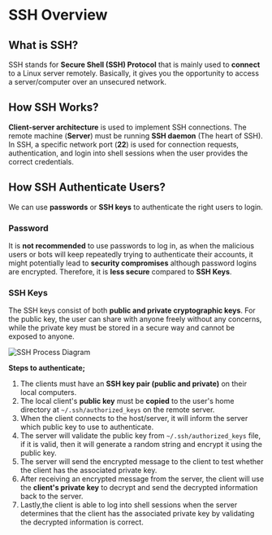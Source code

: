 # SSH Overview

## What is SSH?

SSH stands for **Secure Shell (SSH) Protocol** that is mainly used to **connect** to a Linux server remotely. Basically, it gives you the opportunity to access a server/computer over an unsecured network.

## How SSH Works?

**Client-server architecture** is used to implement SSH connections. The remote machine (**Server**) must be running **SSH daemon** (The heart of SSH). In SSH, a specific network port (**22**) is used for connection requests, authentication, and login into shell sessions when the user provides the correct credentials.

## How SSH Authenticate Users?
  
We can use **passwords** or **SSH keys** to authenticate the right users to login.

### Password

It is **not recommended** to use passwords to log in, as when the malicious users or bots will keep repeatedly trying to authenticate their accounts, it might potentially lead to **security compromises** although password logins are encrypted. Therefore, it is **less secure** compared to **SSH Keys**.

### SSH Keys

The SSH keys consist of both **public and private cryptographic keys**. For the public key, the user can share with anyone freely without any concerns, while the private key must be stored in a secure way and cannot be exposed to anyone.

![SSH Process Diagram](../assets/ssh/ssh_process.gif)

**Steps to authenticate;**

1. The clients must have an **SSH key pair (public and private)** on their local computers.
2. The local client's **public key** must be **copied** to the user's home directory at `~/.ssh/authorized_keys` on the remote server.
3. When the client connects to the host/server, it will inform the server which public key to use to authenticate.
4. The server will validate the public key from `~/.ssh/authorized_keys` file, if it is valid, then it will generate a random string and encrypt it using the public key.
5. The server will send the encrypted message to the client to test whether the client has the associated private key.
6. After receiving an encrypted message from the server, the client will use the **client's private key** to decrypt and send the decrypted information back to the server.
7. Lastly,the client is able to log into shell sessions when the server determines that the client has the associated private key by validating the decrypted information is correct.